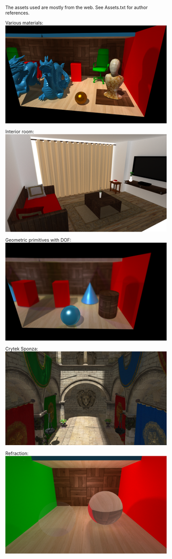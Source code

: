 
The assets used are mostly from the web. See Assets.txt for author references.


Various materials:
![Alt text](DragonScene.png?raw=true "DragonScene")  

Interior room:
![Alt text](InteriorRoom.png?raw=true "InteriorRoom")  

Geometric primitives with DOF:
![Alt text](Primitives.png?raw=true "Primitives")  

Crytek Sponza:
![Alt text](Sponza.png?raw=true "Sponza")  

Refraction:
![Alt text](Transparent_Refractive.png?raw=true "Transparent_Refractive")  
